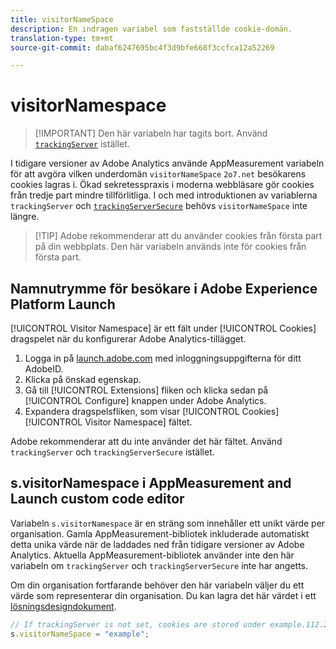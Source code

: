 ```yaml
---
title: visitorNameSpace
description: En indragen variabel som fastställde cookie-domän.
translation-type: tm+mt
source-git-commit: dabaf6247695bc4f3d9bfe668f3ccfca12a52269

---
```



# visitorNamespace

>[!IMPORTANT] Den här variabeln har tagits bort. Använd [`trackingServer`](trackingserver.md) istället.

I tidigare versioner av Adobe Analytics använde AppMeasurement variabeln för att avgöra vilken underdomän `visitorNameSpace` `2o7.net` besökarens cookies lagras i. Ökad sekretesspraxis i moderna webbläsare gör cookies från tredje part mindre tillförlitliga. I och med introduktionen av variablerna `trackingServer` och [`trackingServerSecure`](trackingserversecure.md) behövs `visitorNameSpace` inte längre.

>[!TIP] Adobe rekommenderar att du använder cookies från första part på din webbplats. Den här variabeln används inte för cookies från första part.

## Namnutrymme för besökare i Adobe Experience Platform Launch

[!UICONTROL Visitor Namespace] är ett fält under [!UICONTROL Cookies] dragspelet när du konfigurerar Adobe Analytics-tillägget.

1. Logga in på [launch.adobe.com](https://launch.adobe.com) med inloggningsuppgifterna för ditt AdobeID.
2. Klicka på önskad egenskap.
3. Gå till [!UICONTROL Extensions] fliken och klicka sedan på [!UICONTROL Configure] knappen under Adobe Analytics.
4. Expandera dragspelsfliken, som visar [!UICONTROL Cookies] [!UICONTROL Visitor Namespace] fältet.

Adobe rekommenderar att du inte använder det här fältet. Använd `trackingServer` och `trackingServerSecure` istället.

## s.visitorNamespace i AppMeasurement and Launch custom code editor

Variabeln `s.visitorNamespace` är en sträng som innehåller ett unikt värde per organisation. Gamla AppMeasurement-bibliotek inkluderade automatiskt detta unika värde när de laddades ned från tidigare versioner av Adobe Analytics. Aktuella AppMeasurement-bibliotek använder inte den här variabeln om `trackingServer` och `trackingServerSecure` inte har angetts.

Om din organisation fortfarande behöver den här variabeln väljer du ett värde som representerar din organisation. Du kan lagra det här värdet i ett [lösningsdesigndokument](../../prepare/solution-design.md).

```js
// If trackingServer is not set, cookies are stored under example.112.2o7.net
s.visitorNameSpace = "example";
```
